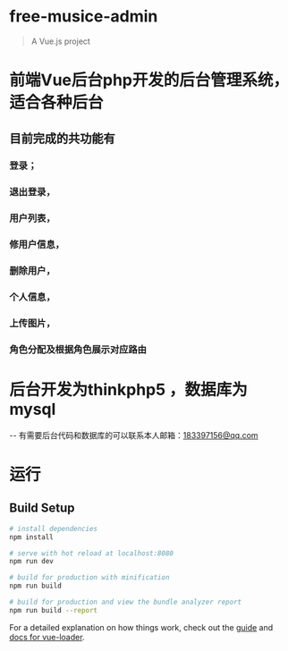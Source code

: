 # free-musice-admin

> A Vue.js project

# 前端Vue后台php开发的后台管理系统，适合各种后台
## 目前完成的共功能有  
### 登录；
### 退出登录，
### 用户列表，
### 修用户信息，
### 删除用户，
### 个人信息，
### 上传图片，
### 角色分配及根据角色展示对应路由

# 后台开发为thinkphp5 ，数据库为mysql
-- 有需要后台代码和数据库的可以联系本人邮箱：183397156@qq.com

# 运行
## Build Setup

``` bash
# install dependencies
npm install

# serve with hot reload at localhost:8080
npm run dev

# build for production with minification
npm run build

# build for production and view the bundle analyzer report
npm run build --report
```

For a detailed explanation on how things work, check out the [guide](http://vuejs-templates.github.io/webpack/) and [docs for vue-loader](http://vuejs.github.io/vue-loader).
